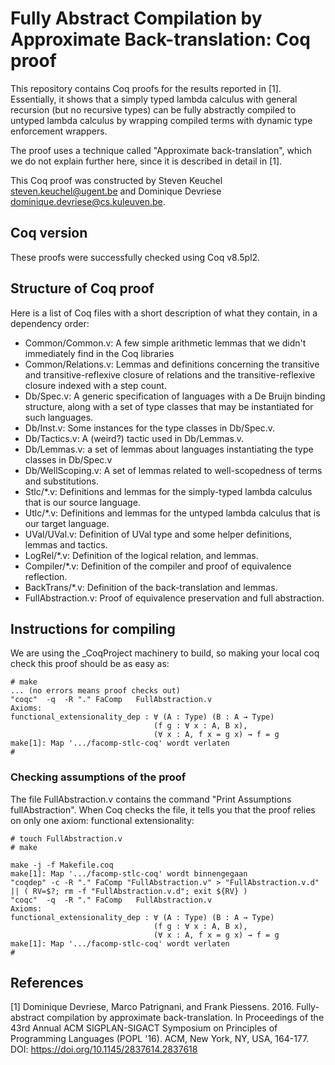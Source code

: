 <meta http-equiv="Content-Type" content="text/html; charset=utf-8" />

# Fully Abstract Compilation by Approximate Back-translation: Coq proof

This repository contains Coq proofs for the results reported in [1].
Essentially, it shows that a simply typed lambda calculus with general recursion
(but no recursive types) can be fully abstractly compiled to untyped lambda
calculus by wrapping compiled terms with dynamic type enforcement wrappers.

The proof uses a technique called "Approximate back-translation", which we do
not explain further here, since it is described in detail in [1].

This Coq proof was constructed by Steven Keuchel <steven.keuchel@ugent.be> and
Dominique Devriese <dominique.devriese@cs.kuleuven.be>.

## Coq version

These proofs were successfully checked using Coq v8.5pl2.

## Structure of Coq proof

Here is a list of Coq files with a short description of what they contain, in a
dependency order:

* Common/Common.v: A few simple arithmetic lemmas that we didn't immediately
find in the Coq libraries
* Common/Relations.v: Lemmas and definitions concerning the transitive and transitive-reflexive closure of relations and the transitive-reflexive closure indexed with a step count.
* Db/Spec.v: A generic specification of languages with a De Bruijn binding structure, along with a set of type classes that may be instantiated for such languages.
* Db/Inst.v: Some instances for the type classes in Db/Spec.v.
* Db/Tactics.v: A (weird?) tactic used in Db/Lemmas.v.
* Db/Lemmas.v: a set of lemmas about languages instantiating the type classes in Db/Spec.v
* Db/WellScoping.v: A set of lemmas related to well-scopedness of terms and substitutions.
* Stlc/*.v: Definitions and lemmas for the simply-typed lambda calculus that is our source language.
* Utlc/*.v: Definitions and lemmas for the untyped lambda calculus that is our target language.
* UVal/UVal.v: Definition of UVal type and some helper definitions, lemmas and tactics.
* LogRel/*.v: Definition of the logical relation, and lemmas.
* Compiler/*.v: Definition of the compiler and proof of equivalence reflection.
* BackTrans/*.v: Definition of the back-translation and lemmas.
* FullAbstraction.v: Proof of equivalence preservation and full abstraction.

## Instructions for compiling

We are using the _CoqProject machinery to build, so making your local coq check
this proof should be as easy as:

    # make
    ... (no errors means proof checks out)
    "coqc"  -q  -R "." FaComp   FullAbstraction.v
    Axioms:
    functional_extensionality_dep : ∀ (A : Type) (B : A → Type)
                                    (f g : ∀ x : A, B x),
                                    (∀ x : A, f x = g x) → f = g
    make[1]: Map '.../facomp-stlc-coq' wordt verlaten
    # 

### Checking assumptions of the proof

The file FullAbstraction.v contains the command "Print Assumptions
fullAbstraction". When Coq checks the file, it tells you that the proof relies
on only one axiom: functional extensionality:

    # touch FullAbstraction.v
    # make
    
    make -j -f Makefile.coq
    make[1]: Map '.../facomp-stlc-coq' wordt binnengegaan
    "coqdep" -c -R "." FaComp "FullAbstraction.v" > "FullAbstraction.v.d" || ( RV=$?; rm -f "FullAbstraction.v.d"; exit ${RV} )
    "coqc"  -q  -R "." FaComp   FullAbstraction.v
    Axioms:
    functional_extensionality_dep : ∀ (A : Type) (B : A → Type)
                                    (f g : ∀ x : A, B x),
                                    (∀ x : A, f x = g x) → f = g
    make[1]: Map '.../facomp-stlc-coq' wordt verlaten
    # 

## References

[1] Dominique Devriese, Marco Patrignani, and Frank Piessens. 2016. Fully-abstract compilation by approximate back-translation. In Proceedings of the 43rd Annual ACM SIGPLAN-SIGACT Symposium on Principles of Programming Languages (POPL '16). ACM, New York, NY, USA, 164-177. DOI: https://doi.org/10.1145/2837614.2837618
